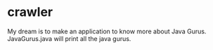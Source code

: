 # crawler

My dream is to make an application to know more about Java Gurus.
JavaGurus.java will print all the java gurus.

